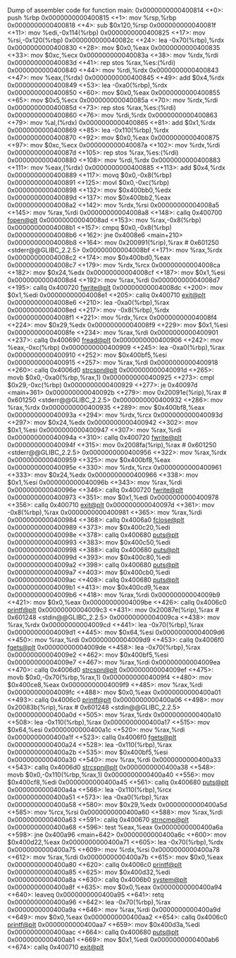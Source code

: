 Dump of assembler code for function main:
   0x0000000000400814 <+0>:     push   %rbp
   0x0000000000400815 <+1>:     mov    %rsp,%rbp
   0x0000000000400818 <+4>:     sub    $0x120,%rsp
   0x000000000040081f <+11>:    mov    %edi,-0x114(%rbp)
   0x0000000000400825 <+17>:    mov    %rsi,-0x120(%rbp)
   0x000000000040082c <+24>:    lea    -0x70(%rbp),%rdx
   0x0000000000400830 <+28>:    mov    $0x0,%eax
   0x0000000000400835 <+33>:    mov    $0xc,%ecx
   0x000000000040083a <+38>:    mov    %rdx,%rdi
   0x000000000040083d <+41>:    rep stos %rax,%es:(%rdi)
   0x0000000000400840 <+44>:    mov    %rdi,%rdx
   0x0000000000400843 <+47>:    mov    %eax,(%rdx)
   0x0000000000400845 <+49>:    add    $0x4,%rdx
   0x0000000000400849 <+53>:    lea    -0xa0(%rbp),%rdx
   0x0000000000400850 <+60>:    mov    $0x0,%eax
   0x0000000000400855 <+65>:    mov    $0x5,%ecx
   0x000000000040085a <+70>:    mov    %rdx,%rdi
   0x000000000040085d <+73>:    rep stos %rax,%es:(%rdi)
   0x0000000000400860 <+76>:    mov    %rdi,%rdx
   0x0000000000400863 <+79>:    mov    %al,(%rdx)
   0x0000000000400865 <+81>:    add    $0x1,%rdx
   0x0000000000400869 <+85>:    lea    -0x110(%rbp),%rdx
   0x0000000000400870 <+92>:    mov    $0x0,%eax
   0x0000000000400875 <+97>:    mov    $0xc,%ecx
   0x000000000040087a <+102>:   mov    %rdx,%rdi
   0x000000000040087d <+105>:   rep stos %rax,%es:(%rdi)
   0x0000000000400880 <+108>:   mov    %rdi,%rdx
   0x0000000000400883 <+111>:   mov    %eax,(%rdx)
   0x0000000000400885 <+113>:   add    $0x4,%rdx
   0x0000000000400889 <+117>:   movq   $0x0,-0x8(%rbp)
   0x0000000000400891 <+125>:   movl   $0x0,-0xc(%rbp)
   0x0000000000400898 <+132>:   mov    $0x400bb0,%edx
   0x000000000040089d <+137>:   mov    $0x400bb2,%eax
   0x00000000004008a2 <+142>:   mov    %rdx,%rsi
   0x00000000004008a5 <+145>:   mov    %rax,%rdi
   0x00000000004008a8 <+148>:   callq  0x400700 <fopen@plt>
   0x00000000004008ad <+153>:   mov    %rax,-0x8(%rbp)
   0x00000000004008b1 <+157>:   cmpq   $0x0,-0x8(%rbp)
   0x00000000004008b6 <+162>:   jne    0x4008e6 <main+210>
   0x00000000004008b8 <+164>:   mov    0x200991(%rip),%rax        # 0x601250 <stderr@@GLIBC_2.2.5>
   0x00000000004008bf <+171>:   mov    %rax,%rdx
   0x00000000004008c2 <+174>:   mov    $0x400bd0,%eax
   0x00000000004008c7 <+179>:   mov    %rdx,%rcx
   0x00000000004008ca <+182>:   mov    $0x24,%edx
   0x00000000004008cf <+187>:   mov    $0x1,%esi
   0x00000000004008d4 <+192>:   mov    %rax,%rdi
   0x00000000004008d7 <+195>:   callq  0x400720 <fwrite@plt>
   0x00000000004008dc <+200>:   mov    $0x1,%edi
   0x00000000004008e1 <+205>:   callq  0x400710 <exit@plt>
   0x00000000004008e6 <+210>:   lea    -0xa0(%rbp),%rax
   0x00000000004008ed <+217>:   mov    -0x8(%rbp),%rdx
   0x00000000004008f1 <+221>:   mov    %rdx,%rcx
   0x00000000004008f4 <+224>:   mov    $0x29,%edx
   0x00000000004008f9 <+229>:   mov    $0x1,%esi
   0x00000000004008fe <+234>:   mov    %rax,%rdi
   0x0000000000400901 <+237>:   callq  0x400690 <fread@plt>
   0x0000000000400906 <+242>:   mov    %eax,-0xc(%rbp)
   0x0000000000400909 <+245>:   lea    -0xa0(%rbp),%rax
   0x0000000000400910 <+252>:   mov    $0x400bf5,%esi
   0x0000000000400915 <+257>:   mov    %rax,%rdi
   0x0000000000400918 <+260>:   callq  0x4006d0 <strcspn@plt>
   0x000000000040091d <+265>:   movb   $0x0,-0xa0(%rbp,%rax,1)
   0x0000000000400925 <+273>:   cmpl   $0x29,-0xc(%rbp)
   0x0000000000400929 <+277>:   je     0x40097d <main+361>
   0x000000000040092b <+279>:   mov    0x20091e(%rip),%rax        # 0x601250 <stderr@@GLIBC_2.2.5>
   0x0000000000400932 <+286>:   mov    %rax,%rdx
   0x0000000000400935 <+289>:   mov    $0x400bf8,%eax
   0x000000000040093a <+294>:   mov    %rdx,%rcx
   0x000000000040093d <+297>:   mov    $0x24,%edx
   0x0000000000400942 <+302>:   mov    $0x1,%esi
   0x0000000000400947 <+307>:   mov    %rax,%rdi
   0x000000000040094a <+310>:   callq  0x400720 <fwrite@plt>
   0x000000000040094f <+315>:   mov    0x2008fa(%rip),%rax        # 0x601250 <stderr@@GLIBC_2.2.5>
   0x0000000000400956 <+322>:   mov    %rax,%rdx
   0x0000000000400959 <+325>:   mov    $0x400bf8,%eax
   0x000000000040095e <+330>:   mov    %rdx,%rcx
   0x0000000000400961 <+333>:   mov    $0x24,%edx
   0x0000000000400966 <+338>:   mov    $0x1,%esi
   0x000000000040096b <+343>:   mov    %rax,%rdi
   0x000000000040096e <+346>:   callq  0x400720 <fwrite@plt>
   0x0000000000400973 <+351>:   mov    $0x1,%edi
   0x0000000000400978 <+356>:   callq  0x400710 <exit@plt>
   0x000000000040097d <+361>:   mov    -0x8(%rbp),%rax
   0x0000000000400981 <+365>:   mov    %rax,%rdi
   0x0000000000400984 <+368>:   callq  0x4006a0 <fclose@plt>
   0x0000000000400989 <+373>:   mov    $0x400c20,%edi
   0x000000000040098e <+378>:   callq  0x400680 <puts@plt>
   0x0000000000400993 <+383>:   mov    $0x400c50,%edi
   0x0000000000400998 <+388>:   callq  0x400680 <puts@plt>
   0x000000000040099d <+393>:   mov    $0x400c80,%edi
   0x00000000004009a2 <+398>:   callq  0x400680 <puts@plt>
   0x00000000004009a7 <+403>:   mov    $0x400cb0,%edi
   0x00000000004009ac <+408>:   callq  0x400680 <puts@plt>
   0x00000000004009b1 <+413>:   mov    $0x400cd9,%eax
   0x00000000004009b6 <+418>:   mov    %rax,%rdi
   0x00000000004009b9 <+421>:   mov    $0x0,%eax
   0x00000000004009be <+426>:   callq  0x4006c0 <printf@plt>
   0x00000000004009c3 <+431>:   mov    0x20087e(%rip),%rax        # 0x601248 <stdin@@GLIBC_2.2.5>
   0x00000000004009ca <+438>:   mov    %rax,%rdx
   0x00000000004009cd <+441>:   lea    -0x70(%rbp),%rax
   0x00000000004009d1 <+445>:   mov    $0x64,%esi
   0x00000000004009d6 <+450>:   mov    %rax,%rdi
   0x00000000004009d9 <+453>:   callq  0x4006f0 <fgets@plt>
   0x00000000004009de <+458>:   lea    -0x70(%rbp),%rax
   0x00000000004009e2 <+462>:   mov    $0x400bf5,%esi
   0x00000000004009e7 <+467>:   mov    %rax,%rdi
   0x00000000004009ea <+470>:   callq  0x4006d0 <strcspn@plt>
   0x00000000004009ef <+475>:   movb   $0x0,-0x70(%rbp,%rax,1)
   0x00000000004009f4 <+480>:   mov    $0x400ce8,%eax
   0x00000000004009f9 <+485>:   mov    %rax,%rdi
   0x00000000004009fc <+488>:   mov    $0x0,%eax
   0x0000000000400a01 <+493>:   callq  0x4006c0 <printf@plt>
   0x0000000000400a06 <+498>:   mov    0x20083b(%rip),%rax        # 0x601248 <stdin@@GLIBC_2.2.5>
   0x0000000000400a0d <+505>:   mov    %rax,%rdx
   0x0000000000400a10 <+508>:   lea    -0x110(%rbp),%rax
   0x0000000000400a17 <+515>:   mov    $0x64,%esi
   0x0000000000400a1c <+520>:   mov    %rax,%rdi
   0x0000000000400a1f <+523>:   callq  0x4006f0 <fgets@plt>
   0x0000000000400a24 <+528>:   lea    -0x110(%rbp),%rax
   0x0000000000400a2b <+535>:   mov    $0x400bf5,%esi
   0x0000000000400a30 <+540>:   mov    %rax,%rdi
   0x0000000000400a33 <+543>:   callq  0x4006d0 <strcspn@plt>
   0x0000000000400a38 <+548>:   movb   $0x0,-0x110(%rbp,%rax,1)
   0x0000000000400a40 <+556>:   mov    $0x400cf8,%edi
   0x0000000000400a45 <+561>:   callq  0x400680 <puts@plt>
   0x0000000000400a4a <+566>:   lea    -0x110(%rbp),%rcx
   0x0000000000400a51 <+573>:   lea    -0xa0(%rbp),%rax
   0x0000000000400a58 <+580>:   mov    $0x29,%edx
   0x0000000000400a5d <+585>:   mov    %rcx,%rsi
   0x0000000000400a60 <+588>:   mov    %rax,%rdi
   0x0000000000400a63 <+591>:   callq  0x400670 <strncmp@plt>
   0x0000000000400a68 <+596>:   test   %eax,%eax
   0x0000000000400a6a <+598>:   jne    0x400a96 <main+642>
   0x0000000000400a6c <+600>:   mov    $0x400d22,%eax
   0x0000000000400a71 <+605>:   lea    -0x70(%rbp),%rdx
   0x0000000000400a75 <+609>:   mov    %rdx,%rsi
   0x0000000000400a78 <+612>:   mov    %rax,%rdi
   0x0000000000400a7b <+615>:   mov    $0x0,%eax
   0x0000000000400a80 <+620>:   callq  0x4006c0 <printf@plt>
   0x0000000000400a85 <+625>:   mov    $0x400d32,%edi
   0x0000000000400a8a <+630>:   callq  0x4006b0 <system@plt>
   0x0000000000400a8f <+635>:   mov    $0x0,%eax
   0x0000000000400a94 <+640>:   leaveq 
   0x0000000000400a95 <+641>:   retq   
   0x0000000000400a96 <+642>:   lea    -0x70(%rbp),%rax
   0x0000000000400a9a <+646>:   mov    %rax,%rdi
   0x0000000000400a9d <+649>:   mov    $0x0,%eax
   0x0000000000400aa2 <+654>:   callq  0x4006c0 <printf@plt>
   0x0000000000400aa7 <+659>:   mov    $0x400d3a,%edi
   0x0000000000400aac <+664>:   callq  0x400680 <puts@plt>
   0x0000000000400ab1 <+669>:   mov    $0x1,%edi
   0x0000000000400ab6 <+674>:   callq  0x400710 <exit@plt>